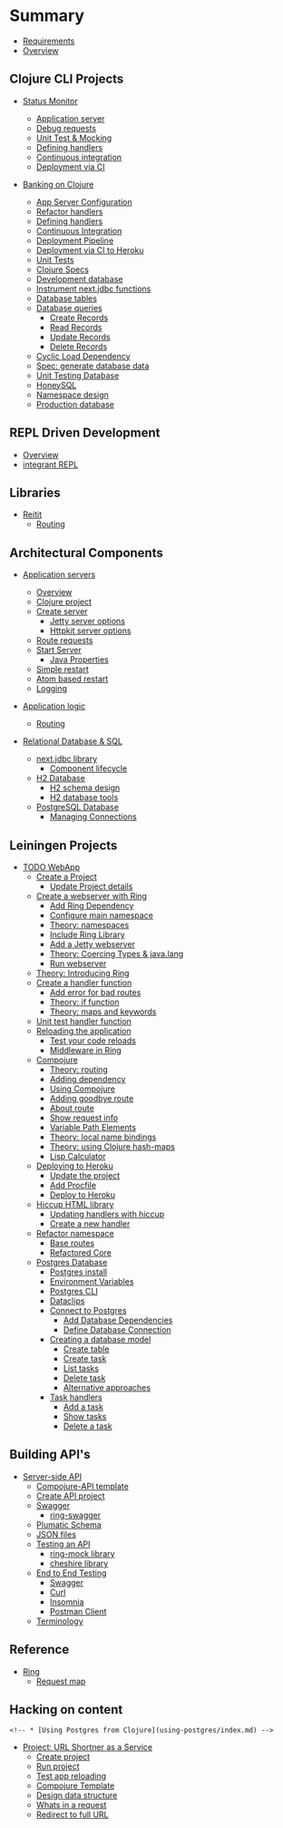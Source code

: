 # Summary

<!-- Readme included as Introduction by default -->

<!-- * [Content Plan](content-plan.md) -->
* [Requirements](requirements.md)
    <!-- * [Additional Resources](additional-resources.md) -->
    <!-- * [Theory: Clojure Overview](overview/index.md) -->
* [Overview](clojure-web-services-overview.md)

## Clojure CLI Projects
* [Status Monitor](projects/status-monitor-deps/index.md)
    * [Application server](projects/status-monitor-deps/application-server.md)
    * [Debug requests](projects/status-monitor-deps/debugging-requests.md)
    * [Unit Test & Mocking](projects/status-monitor-deps/unit-test-mocking-handlers.md)
    * [Defining handlers](projects/status-monitor-deps/refactor-handlers-and-tests.md)
    * [Continuous integration](projects/status-monitor-deps/continuous-integration.md)
    * [Deployment via CI](projects/status-monitor-deps/deployment-via-ci.md)

* [Banking on Clojure](projects/banking-on-clojure/index.md)
    * [App Server Configuration](projects/banking-on-clojure/application-server-configuration.md)
    * [Refactor handlers](projects/banking-on-clojure/refactor-handler.md)
    * [Defining handlers](projects/banking-on-clojure/defining-handlers.md)
    * [Continuous Integration](projects/banking-on-clojure/continuous-integration.md)
    * [Deployment Pipeline](projects/banking-on-clojure/deployment-pipeline.md)
    * [Deployment via CI to Heroku](projects/banking-on-clojure/deployment-via-ci.md)
    * [Unit Tests](projects/banking-on-clojure/unit-tests.md)
    * [Clojure Specs](projects/banking-on-clojure/spec-generative-testing.md)
    * [Development database](projects/banking-on-clojure/development-database.md)
    * [Instrument next.jdbc functions](projects/banking-on-clojure/instrument-next-jdbc-functions.md)
    * [Database tables](projects/banking-on-clojure/database-tables.md)
    * [Database queries](projects/banking-on-clojure/database-queries.md)
        * [Create Records](projects/banking-on-clojure/create-records.md)
        * [Read Records](projects/banking-on-clojure/read-records.md)
        * [Update Records](projects/banking-on-clojure/update-records.md)
        * [Delete Records](projects/banking-on-clojure/delete-records.md)
    * [Cyclic Load Dependency](projects/banking-on-clojure/cyclic-load-dependency.md)
    * [Spec: generate database data](projects/banking-on-clojure/clojure-spec-generate-mock-data.md)
    * [Unit Testing Database](projects/banking-on-clojure/unit-testing-the-database.md)
    <!-- * [Migratus](projects/banking-on-clojure/migratus.md) -->
    * [HoneySQL](projects/banking-on-clojure/honeysql.md)
    * [Namespace design](projects/banking-on-clojure/namespace-design.md)
    * [Production database](projects/banking-on-clojure/production-database.md)
<!-- TODO: Write Game Scoreboard API with reitit -->
<!-- * [Game Scoreboard API](projects/game-scoreboard-api/index.md) -->

## REPL Driven Development

* [Overview](repl-driven-development/index.md)
* [integrant REPL](repl-driven-development/integrant-repl/index.md)
<!-- * [Aero Environment Profiles](repl-driven-development/aero-environment-profiles.md) -->

## Libraries

* [Reitit](libraries/reitit/index.md)
    * [Routing](libraries/reitit/constructing-routes.md)



## Architectural Components
* [Application servers](app-servers/index.md)
    * [Overview](app-servers/overview.md)
    * [Clojure project](app-servers/clojure-project.md)
    * [Create server](app-servers/create-server.md)
        * [Jetty server options](app-servers/jetty-server-options.md)
        * [Httpkit server options](app-servers/http-kit-server-options.md)
    * [Route requests](app-servers/route-requests.md)
    * [Start Server](app-servers/start-server.md)
        * [Java Properties](app-servers/java-system-properties.md)
    * [Simple restart](app-servers/simple-restart.md)
    * [Atom based restart](app-servers/atom-based-restart.md)
    <!-- * [Ring wrap-reload](app-servers/ring-wrap-reload.md) -->
    <!-- * [Component lifecycle](app-servers/component-lifecycle/index.md) -->
    <!--     * [mount](app-servers/component-lifecycle/mount.md) -->
    <!--     * [component](app-servers/component-lifecycle/component.md) -->
    <!--     * [integrant](app-servers/component-lifecycle/integrant.md) -->
    * [Logging](app-servers/app-server-logging.md)

* [Application logic](application-logic/index.md)
    * [Routing](application-logic/routing.md)
    <!-- * [Requests](application-logic/requests/index.md) -->
    <!-- * [Responses](application-logic/responses/index.md) -->
    <!-- * [handlers](application-logic/handlers/index.md) -->
    <!-- * [middleware](application-logic/middleware/index.md) -->
    <!-- * [Serving static content](app-servers/static-content.md) -->


* [Relational Database & SQL](relational-databases-and-sql/index.md)
    * [next.jdbc library](relational-databases-and-sql/next-jdbc-library/index.md)
        * [Component lifecycle](relational-databases-and-sql/next-jdbc-library/connection-pool-lifecycle.md)
    * [H2 Database](relational-databases-and-sql/h2-database/index.md)
        * [H2 schema design](relational-databases-and-sql/h2-database/schema-design.md)
        * [H2 database tools](relational-databases-and-sql/h2-database/database-tools.md)
    * [PostgreSQL Database](relational-databases-and-sql/postgresql-database.md)
        * [Managing Connections](relational-databases-and-sql/managing-connections.md)

<!-- * [Clojure databases](clojure-databases/index.md) -->
<!--     * [crux](clojure-databases/crux/index.md) -->

<!-- * [Key Value Store](key-value-store/index.md) -->
<!--     * [Redis](key-value-store/redis.md) -->


## Leiningen Projects

* [TODO WebApp](projects/leiningen/todo-app/index.md)
    * [Create a Project](projects/leiningen/todo-app/create-a-project/index.md)
        * [Update Project details](projects/leiningen/todo-app/create-a-project/update-project-details.md)
        <!-- * [Code so far](projects/leiningen/todo-app/create-a-project/code-so-far.md) -->
    * [Create a webserver with Ring](projects/leiningen/todo-app/create-a-webserver-with-ring/index.md)
        * [Add Ring Dependency](projects/leiningen/todo-app/create-a-webserver-with-ring/add-ring-dependency.md)
        * [Configure main namespace](projects/leiningen/todo-app/create-a-webserver-with-ring/configure-main-namespace.md)
        * [Theory: namespaces](projects/leiningen/todo-app/create-a-webserver-with-ring/namespaces.md)
        * [Include Ring Library](projects/leiningen/todo-app/create-a-webserver-with-ring/include-ring-library.md)
        * [Add a Jetty webserver](projects/leiningen/todo-app/create-a-webserver-with-ring/add-a-jetty-webserver.md)
        * [Theory: Coercing Types & java.lang](projects/leiningen/todo-app/create-a-webserver-with-ring/coersing-types-and-java-lang.md)
        * [Run webserver](projects/leiningen/todo-app/create-a-webserver-with-ring/run-webserver.md)
        <!-- * [Code so far](projects/leiningen/todo-app/create-a-webserver-with-ring/code-so-far.md) -->
    * [Theory: Introducing Ring](projects/leiningen/todo-app/introducing-ring/index.md)
    * [Create a handler function](projects/leiningen/todo-app/create-a-handler-function/index.md)
        * [Add error for bad routes](projects/leiningen/todo-app/create-a-handler-function/add-not-found.md)
        * [Theory: if function](projects/leiningen/todo-app/create-a-handler-function/if-function.md)
        * [Theory: maps and keywords](projects/leiningen/todo-app/create-a-handler-function/maps-and-keywords.md)
        <!-- * [Code so far](projects/leiningen/todo-app/create-a-handler-function/code-so-far.md) -->
    * [Unit test handler function](projects/leiningen/todo-app/unit-test-handler-function/index.md)
    * [Reloading the application](projects/leiningen/todo-app/reloading-the-application/index.md)
        * [Test your code reloads](projects/leiningen/todo-app/reloading-the-application/test-your-code-reloads.md)
        * [Middleware in Ring](projects/leiningen/todo-app/reloading-the-application/middleware.md)
        <!-- * [Code so far](projects/leiningen/todo-app/reloading-the-application/code-so-far.md) -->
    * [Compojure](projects/leiningen/todo-app/compojure/index.md)
        * [Theory: routing](projects/leiningen/todo-app/compojure/theory-routing.md)
        * [Adding dependency](projects/leiningen/todo-app/compojure/adding-dependency.md)
        * [Using Compojure](projects/leiningen/todo-app/compojure/using-compojure.md)
        * [Adding goodbye route](projects/leiningen/todo-app/compojure/adding-goodbye-route.md)
        * [About route](projects/leiningen/todo-app/compojure/about.md)
        * [Show request info](projects/leiningen/todo-app/compojure/show-request-info.md)
        * [Variable Path Elements](projects/leiningen/todo-app/compojure/variable-path-elements.md)
        * [Theory: local name bindings](projects/leiningen/todo-app/compojure/theory-local-name-bindings.md)
        * [Theory: using Clojure hash-maps](projects/leiningen/todo-app/compojure/theory-using-hash-maps.md)
        * [Lisp Calculator](projects/leiningen/todo-app/compojure/lisp-calculator.md)
        <!-- * [Code so far](projects/leiningen/todo-app/compojure/code-so-far.md) -->
    * [Deploying to Heroku](projects/leiningen/todo-app/heroku/index.md)
        * [Update the project](projects/leiningen/todo-app/heroku/update-project.md)
        * [Add Procfile](projects/leiningen/todo-app/heroku/procfile.md)
        * [Deploy to Heroku](projects/leiningen/todo-app/heroku/deploy.md)
        <!-- * [Code so far](projects/leiningen/todo-app/heroku/code-so-far.md) -->
    * [Hiccup HTML library](projects/leiningen/todo-app/hiccup/index.md)
        * [Updating handlers with hiccup](projects/leiningen/todo-app/hiccup/updating-handlers-with-hiccup.md)
        * [Create a new handler](projects/leiningen/todo-app/hiccup/create-new-handler.md)
        <!-- * [Code so far](projects/leiningen/todo-app/hiccup/code-so-far.md) -->
    * [Refactor namespace](projects/leiningen/todo-app/refactor-namespace/index.md)
        * [Base routes](projects/leiningen/todo-app/refactor-namespace/base-routes.md)
        <!-- * [Play routes](projects/leiningen/todo-app/refactor-namespace/play-routes.md) -->
        <!-- * [Task routes](projects/leiningen/todo-app/refactor-namespace/task-routes.md) -->
        * [Refactored Core](projects/leiningen/todo-app/refactor-namespace/core.md)
        <!-- * [Code so far](projects/leiningen/todo-app/refactor-namespace/code-so-far.md) -->
    * [Postgres Database](projects/leiningen/todo-app/postgres/index.md)
        * [Postgres install](projects/leiningen/todo-app/postgres/install.md)
        * [Environment Variables](projects/leiningen/todo-app/postgres/environment-variables.md)
        * [Postgres CLI](projects/leiningen/todo-app/postgres/postgres-cli.md)
        <!-- * [pgAdmin](projects/leiningen/todo-app/postgres/pg-admin.md) -->
        * [Dataclips](projects/leiningen/todo-app/postgres/dataclips.md)
        * [Connect to Postgres](projects/leiningen/todo-app/connect-to-postgres/index.md)
            * [Add Database Dependencies](projects/leiningen/todo-app/connect-to-postgres/add-database-dependencies.md)
            * [Define Database Connection](projects/leiningen/todo-app/connect-to-postgres/define-db-connection.md)
        * [Creating a database model](projects/leiningen/todo-app/database-model/index.md)
            * [Create table](projects/leiningen/todo-app/database-model/create-table.md)
            * [Create task](projects/leiningen/todo-app/database-model/create-task.md)
            * [List tasks](projects/leiningen/todo-app/database-model/show-all-task.md)
            * [Delete task](projects/leiningen/todo-app/database-model/delete-task.md)
            * [Alternative approaches](projects/leiningen/todo-app/database-model/alternative-approaches.md)
        * [Task handlers](projects/leiningen/todo-app/task-handlers/index.md)
            * [Add a task](projects/leiningen/todo-app/task-handlers/add-a-task.md)
            * [Show tasks](projects/leiningen/todo-app/task-handlers/show-task.md)
            * [Delete a task](projects/leiningen/todo-app/task-handlers/delete-a-task.md)
    <!-- * [A working example](projects/leiningen/todo-app/working-example/index.md) -->

## Building API's
* [Server-side API](server-side-api/index.md)
    * [Compojure-API template](server-side-api/compojure-api-template.md)
    * [Create API project](server-side-api/create-compojure-api-project.md)
    * [Swagger](server-side-api/swagger.md)
        * [ring-swagger](server-side-api/ring-swagger.md)
    * [Plumatic Schema](server-side-api/plumatic-schema.md)
    * [JSON files](server-side-api/json-files.md)
    * [Testing an API](server-side-api/testing-api.md)
        * [ring-mock library](server-side-api/ring-mock.md)
        * [cheshire library](server-side-api/cheshire.md)
    * [End to End Testing](server-side-api/end-to-end-testing/index.md)
        * [Swagger](server-side-api/end-to-end-testing/swagger.md)
        * [Curl](server-side-api/end-to-end-testing/curl.md)
        * [Insomnia](server-side-api/end-to-end-testing/insomnia.md)
        * [Postman Client](server-side-api/end-to-end-testing/postman.md)
    * [Terminology](server-side-api/terminology.md)
<!-- * [Project: Game Scoreboard](server-side-api/projects/game-scoreboard/index.md) -->
<!--     * [Defining scoreboard](server-side-api/projects/game-scoreboard/defining-scoreboard.md) -->
<!--     * [Defining Players](server-side-api/projects/game-scoreboard/defining-scores.md) -->
<!--     * [Game Scoreboard UI](server-side-api/projects/game-scoreboard-ui/index.md) -->

<!-- ## Micro-frameworks (TODO) -->

<!-- * [Overview](micro-framework/index.md) -->
<!--     * [Luminus](micro-framework/luminus/index.md) -->
<!--     * [Pedestal](micro-framework/pedestal/index.md) -->
<!--     * [Edge](micro-framework/edge/index.md) -->


## Reference
* [Ring](reference/ring/index.md)
    * [Request map](reference/ring/request-map.md)
<!-- * [Compojure defroutes macro](compojure/defroutes.md) -->


## Hacking on content
<!-- * [Variable tag names](work-in-progress.md) -->
    <!-- * [Using Postgres from Clojure](using-postgres/index.md) -->
* [Project: URL Shortner as a Service](project-url-shortner/index.md)
    * [Create project](project-url-shortner/create-project.md)
    * [Run project](project-url-shortner/run-project.md)
    * [Test app reloading](project-url-shortner/test-app-reloading.md)
    * [Compojure Template](project-url-shortner/compojure-template.md)
    * [Design data structure](project-url-shortner/design-data-structure.md)
    * [Whats in a request](project-url-shortner/whats-in-a-request.md)
    * [Redirect to full URL](project-url-shortner/redirect-to-full-url.md)
    <!--     * [Add static resources](project-url-shortner/add-static-resources.md) -->
    <!--     * [Disable anti-forgery check](project-url-shortner/disable-anti-forgery-check.    md) -->
    <!--     * [Create HTML Form](project-url-shortner/create-html-form.md) -->
    <!--     * [Using Ring Redirect](project-url-shortner/using-ring-redirect.md) -->
    <!--     * [Named alias handler](project-url-shortner/named-alias-handler.md) -->
    <!--     * [if-let function](project-url-shortner/if-let-function.md) -->
    <!--     * [Refactor: Hiccup form](project-url-shortner/refacor-hiccup-form.md) -->
    <!--     * [Alias generator](project-url-shortner/alias-generator.md) -->
    <!--     * [Persist aliases](project-url-shortner/persist-aliases.md) -->
    <!--     * [Postgres setup](project-url-shortner/postgres-setup.md) -->
    <!--     * [Redis setup](project-url-shortner/redis-setup.md) -->
    <!--     * [create database](project-url-shortner/create-database.md) -->
    <!--     * [add alias to database](project-url-shortner/add-alias-to-database.md) -->
    <!--     * [get alias from database](project-url-shortner/get-alias-from-database.md) -->
    <!--     * [delete alias from database](project-url-shortner/delete-alias-from-database.md) -->
